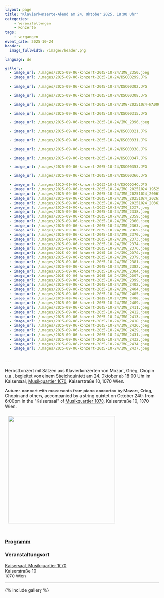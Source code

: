 ```yaml
---
layout: page
title: "Klavierkonzerte-Abend am 24. Oktober 2025, 18:00 Uhr"
categories:
    - Veranstaltungen
    - Konzerte
tags:
    - vergangen
event_date: 2025-10-24
header:
  image_fullwidth: /images/header.png

language: de

gallery:
  - image_url: /images/2025-09-06-konzert-2025-10-24/IMG_2350.jpeg
  - image_url: /images/2025-09-06-konzert-2025-10-24/DSC00299.JPG
  
  - image_url: /images/2025-09-06-konzert-2025-10-24/DSC00302.JPG
  
  - image_url: /images/2025-09-06-konzert-2025-10-24/DSC00308.JPG

  - image_url: /images/2025-09-06-konzert-2025-10-24/IMG-20251024-WA0007.jpg

  - image_url: /images/2025-09-06-konzert-2025-10-24/DSC00315.JPG
  
  - image_url: /images/2025-09-06-konzert-2025-10-24/IMG_2396.jpeg

  - image_url: /images/2025-09-06-konzert-2025-10-24/DSC00321.JPG
  
  - image_url: /images/2025-09-06-konzert-2025-10-24/DSC00331.JPG

  - image_url: /images/2025-09-06-konzert-2025-10-24/DSC00338.JPG

  - image_url: /images/2025-09-06-konzert-2025-10-24/DSC00347.JPG

  - image_url: /images/2025-09-06-konzert-2025-10-24/DSC00353.JPG

  - image_url: /images/2025-09-06-konzert-2025-10-24/DSC00366.JPG
  
  - image_url: /images/2025-09-06-konzert-2025-10-24/DSC00346.JPG
  - image_url: /images/2025-09-06-konzert-2025-10-24/IMG_20251024_195251.jpg
  - image_url: /images/2025-09-06-konzert-2025-10-24/IMG_20251024_200613.jpg
  - image_url: /images/2025-09-06-konzert-2025-10-24/IMG_20251024_202613.jpg
  - image_url: /images/2025-09-06-konzert-2025-10-24/IMG_20251024_203616.jpg
  - image_url: /images/2025-09-06-konzert-2025-10-24/IMG_2337.jpeg
  - image_url: /images/2025-09-06-konzert-2025-10-24/IMG_2338.jpeg
  - image_url: /images/2025-09-06-konzert-2025-10-24/IMG_2359.jpeg
  - image_url: /images/2025-09-06-konzert-2025-10-24/IMG_2360.jpeg
  - image_url: /images/2025-09-06-konzert-2025-10-24/IMG_2363.jpeg
  - image_url: /images/2025-09-06-konzert-2025-10-24/IMG_2369.jpeg
  - image_url: /images/2025-09-06-konzert-2025-10-24/IMG_2370.jpeg
  - image_url: /images/2025-09-06-konzert-2025-10-24/IMG_2373.jpeg
  - image_url: /images/2025-09-06-konzert-2025-10-24/IMG_2374.jpeg
  - image_url: /images/2025-09-06-konzert-2025-10-24/IMG_2376.jpeg
  - image_url: /images/2025-09-06-konzert-2025-10-24/IMG_2378.jpeg
  - image_url: /images/2025-09-06-konzert-2025-10-24/IMG_2379.jpeg
  - image_url: /images/2025-09-06-konzert-2025-10-24/IMG_2381.jpeg
  - image_url: /images/2025-09-06-konzert-2025-10-24/IMG_2382.jpeg
  - image_url: /images/2025-09-06-konzert-2025-10-24/IMG_2384.jpeg
  - image_url: /images/2025-09-06-konzert-2025-10-24/IMG_2397.jpeg
  - image_url: /images/2025-09-06-konzert-2025-10-24/IMG_2399.jpeg
  - image_url: /images/2025-09-06-konzert-2025-10-24/IMG_2402.jpeg
  - image_url: /images/2025-09-06-konzert-2025-10-24/IMG_2404.jpeg
  - image_url: /images/2025-09-06-konzert-2025-10-24/IMG_2405.jpeg
  - image_url: /images/2025-09-06-konzert-2025-10-24/IMG_2406.jpeg
  - image_url: /images/2025-09-06-konzert-2025-10-24/IMG_2409.jpeg
  - image_url: /images/2025-09-06-konzert-2025-10-24/IMG_2411.jpeg
  - image_url: /images/2025-09-06-konzert-2025-10-24/IMG_2412.jpeg
  - image_url: /images/2025-09-06-konzert-2025-10-24/IMG_2413.jpeg
  - image_url: /images/2025-09-06-konzert-2025-10-24/IMG_2418.jpeg
  - image_url: /images/2025-09-06-konzert-2025-10-24/IMG_2426.jpeg
  - image_url: /images/2025-09-06-konzert-2025-10-24/IMG_2429.jpeg
  - image_url: /images/2025-09-06-konzert-2025-10-24/IMG_2431.jpeg
  - image_url: /images/2025-09-06-konzert-2025-10-24/IMG_2432.jpeg
  - image_url: /images/2025-09-06-konzert-2025-10-24/IMG_2434.jpeg
  - image_url: /images/2025-09-06-konzert-2025-10-24/IMG_2437.jpeg


---
```



Herbstkonzert mit Sätzen aus Klavierkonzerten von Mozart, Grieg, Chopin u.a., begleitet von einem Streichquintett am 24. Oktober ab 18:00 Uhr im Kaisersaal, [Musikquartier 1070](https://www.musikquartier.at/), Kaiserstraße 10, 1070 Wien. 

Autumn concert with movements from piano concertos by Mozart, Grieg, Chopin and others, accompanied by a string quintet on October 24th from 6:00pm in the "Kaisersaal" of [Musikquartier 1070](https://www.musikquartier.at/en/), Kaiserstraße 10, 1070 Wien.

<a href="/images/poster-2025-10-24.jpg"><img src="/images/poster-2025-10-24.jpg" style="float:left;" width="350px" hspace="10" vspace="10"></a> 


<div style="clear: both;">&nbsp;</div>

### [Programm](/files/2025-10-24-programm.pdf)

### Veranstaltungsort

<a href="https://www.musikquartier.at/)">Kaisersaal, Musikquartier 1070</a><br>
Kaiserstraße 10<br>
1070 Wien<br>



<div
    data-service="googlemaps"
    data-id="!1m18!1m12!1m3!1d2659.4753579619614!2d16.338995611922662!3d48.19745914687049!2m3!1f0!2f0!3f0!3m2!1i1024!2i768!4f13.1!3m3!1m2!1s0x476d07f4dd4fffff%3A0xaedb9d1c457ccc46!2sKaiserstrasse%2010!5e0!3m2!1sen!2ses!4v1720511362940!5m2!1sen!2ses"
    data-autoscale
></div>


----
{% include gallery %}

